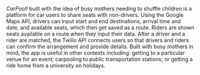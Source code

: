 *CarPool!* built with the idea of busy mothers needing to shuffle children is a platform for car users to share seats with non-drivers. Using the Google Maps API, drivers can input start and end destinations, arrival time and date, and available seats, which then get saved as a route. Riders are shown seats available on a route when they input their data.  After a driver and a rider are matched, the Twilio API connects users so that drivers and riders can confirm the arrangement and provide details. Built with busy mothers in mind, the app is useful in other contexts including: getting to a particular venue for an event; carpooling to public transportation stations; or getting a ride home from a university on holidays.